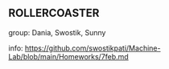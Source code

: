 ## ROLLERCOASTER 

group: Dania, Swostik, Sunny

info: https://github.com/swostikpati/Machine-Lab/blob/main/Homeworks/7feb.md
